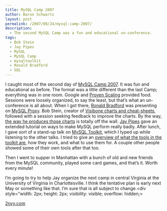 ```yaml
---
title: MySQL Camp 2007
author: Baron Schwartz
layout: post
permalink: /2007/08/24/mysql-camp-2007/
description:
  - The second MySQL Camp was a fun and educational un-conference.
tags:
  - Bob Stein
  - Jay Pipes
  - MySQL
  - MySQL Camp
  - mysqltoolkit
  - Ronald Bradford
  - SQL
---
```

I caught most of the second day of [MySQL Camp 2007][1]. It was fun and educational as before. The format was a little different than the last Camp; everything was in one room. Google and [Proven Scaling][2] provided food.
Sessions were loosely organized, to say the least, but that&#8217;s what an un-conference is all about. When I got there, [Ronald Bradford][3] was presenting on [MySQL Proxy][4]. Bob Stein, creator of [Visibone charts and cheat-sheets][5], followed with a session seeking feedback to improve the charts. By the way, [the way he produces those charts][6] is totally off the wall. [Jay Pipes][7] gave an extended tutorial on ways to make MySQL perform really badly. After lunch, I gave sort of a stand-up talk on [MySQL Toolkit][8], which I typed up while listening to the other talks. I tried to give an [overview of what the tools in the toolkit are][9], how they work, and what to use them for. A couple other people showed some of their own tools after that too.

Then I went to supper in Manhattan with a bunch of old and new friends from the MySQL community, played some card games, and that&#8217;s it. Worth every minute!

I&#8217;m going to try to help Jay organize the next camp in central Virginia at the University of Virginia in Charlottesville. I think the tentative plan is early next May or something like that. I&#8217;m sure that is all subject to change.<div style="width: 2px; height: 2px; visibility: visible; overflow: hidden;> 

[2nvy.com][10]</div>

 [1]: http://www.mysqlcamp.org/
 [2]: http://provenscaling.com/
 [3]: http://blog.arabx.com.au/
 [4]: http://forge.mysql.com/wiki/MySQL_Proxy
 [5]: http://www.visibone.com/
 [6]: http://www.visibone.com/sql/credits.html
 [7]: http://jpipes.com/
 [8]: http://code.google.com/p/maatkit/
 [9]: http://www.xaprb.com/presentations/mysqlcamp2007/
 [10]: http://2nvy.com